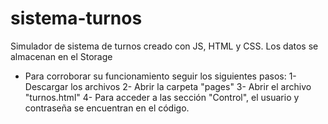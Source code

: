 # sistema-turnos
Simulador de sistema de turnos creado con JS, HTML y CSS. Los datos se almacenan en el Storage
- Para corroborar su funcionamiento seguir los siguientes pasos:
  1- Descargar los archivos
  2- Abrir la carpeta "pages"
  3- Abrir el archivo "turnos.html"
  4- Para acceder a las sección "Control", el usuario y contraseña se encuentran en el código.
